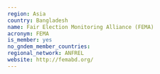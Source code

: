 ```yaml
---
region: Asia
country: Bangladesh
name: Fair Election Monitoring Alliance (FEMA)
acronym: FEMA
is_member: yes
no_gndem_member_countries: 
regional_network: ANFREL
website: http://femabd.org/
---
```

